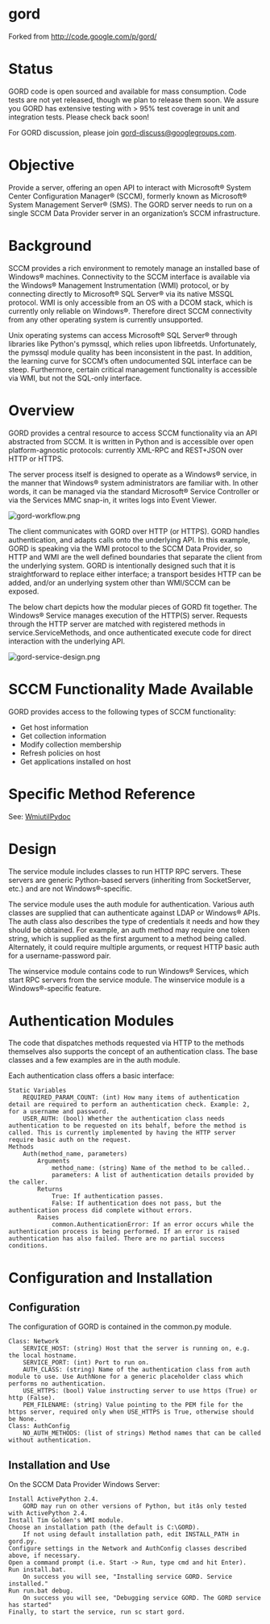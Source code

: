 # gord

Forked from http://code.google.com/p/gord/ 

# Status

GORD code is open sourced and available for mass consumption. Code tests are not yet released, though we plan to release them soon. We assure you GORD has extensive testing with > 95% test coverage in unit and integration tests. Please check back soon!

For GORD discussion, please join gord-discuss@googlegroups.com.

# Objective

Provide a server, offering an open API to interact with Microsoft® System Center Configuration Manager® (SCCM), formerly known as Microsoft® System Management Server® (SMS). The GORD server needs to run on a single SCCM Data Provider server in an organization’s SCCM infrastructure.

# Background

SCCM provides a rich environment to remotely manage an installed base of Windows® machines. Connectivity to the SCCM interface is available via the Windows® Management Instrumentation (WMI) protocol, or by connecting directly to Microsoft® SQL Server® via its native MSSQL protocol. WMI is only accessible from an OS with a DCOM stack, which is currently only reliable on Windows®. Therefore direct SCCM connectivity from any other operating system is currently unsupported.

Unix operating systems can access Microsoft® SQL Server® through libraries like Python's pymssql, which relies upon libfreetds. Unfortunately, the pymssql module quality has been inconsistent in the past. In addition, the learning curve for SCCM’s often undocumented SQL interface can be steep. Furthermore, certain critical management functionality is accessible via WMI, but not the SQL-only interface.

# Overview

GORD provides a central resource to access SCCM functionality via an API abstracted from SCCM. It is written in Python and is accessible over open platform-agnostic protocols: currently XML-RPC and REST+JSON over HTTP or HTTPS.

The server process itself is designed to operate as a Windows® service, in the manner that Windows® system administrators are familiar with. In other words, it can be managed via the standard Microsoft® Service Controller or via the Services MMC snap-in, it writes logs into Event Viewer. 

![gord-workflow.png](https://raw.github.com/jongillies/gord/master/doc/gord-workflow.png)

The client communicates with GORD over HTTP (or HTTPS). GORD handles authentication, and adapts calls onto the underlying API. In this example, GORD is speaking via the WMI protocol to the SCCM Data Provider, so HTTP and WMI are the well defined boundaries that separate the client from the underlying system. GORD is intentionally designed such that it is straightforward to replace either interface; a transport besides HTTP can be added, and/or an underlying system other than WMI/SCCM can be exposed.

The below chart depicts how the modular pieces of GORD fit together. The Windows® Service manages execution of the HTTP(S) server. Requests through the HTTP server are matched with registered methods in service.ServiceMethods, and once authenticated execute code for direct interaction with the underlying API. 

![gord-service-design.png](https://raw.github.com/jongillies/gord/master/doc/gord-service-design.png)

# SCCM Functionality Made Available

GORD provides access to the following types of SCCM functionality:

* Get host information
* Get collection information
* Modify collection membership
* Refresh policies on host
* Get applications installed on host 

# Specific Method Reference

See: [WmiutilPydoc](https://raw.github.com/jongillies/gord/master/wmiutilpydoc.md)

# Design

The service module includes classes to run HTTP RPC servers. These servers are generic Python-based servers (inheriting from SocketServer, etc.) and are not Windows®-specific.

The service module uses the auth module for authentication. Various auth classes are supplied that can authenticate against LDAP or Windows® APIs. The auth class also describes the type of credentials it needs and how they should be obtained. For example, an auth method may require one token string, which is supplied as the first argument to a method being called. Alternately, it could require multiple arguments, or request HTTP basic auth for a username-password pair.

The winservice module contains code to run Windows® Services, which start RPC servers from the service module. The winservice module is a Windows®-specific feature.

# Authentication Modules

The code that dispatches methods requested via HTTP to the methods themselves also supports the concept of an authentication class. The base classes and a few examples are in the auth module.

Each authentication class offers a basic interface:

    Static Variables
        REQUIRED_PARAM_COUNT: (int) How many items of authentication detail are required to perform an authentication check. Example: 2, for a username and password.
        USER_AUTH: (bool) Whether the authentication class needs authentication to be requested on its behalf, before the method is called. This is currently implemented by having the HTTP server require basic auth on the request. 
    Methods
        Auth(method_name, parameters)
            Arguments
                method_name: (string) Name of the method to be called..
                parameters: A list of authentication details provided by the caller. 
            Returns
                True: If authentication passes.
                False: If authentication does not pass, but the authentication process did complete without errors. 
            Raises
                common.AuthenticationError: If an error occurs while the authentication process is being performed. If an error is raised authentication has also failed. There are no partial success conditions. 

# Configuration and Installation

## Configuration

The configuration of GORD is contained in the common.py module.

    Class: Network
        SERVICE_HOST: (string) Host that the server is running on, e.g. the local hostname.
        SERVICE_PORT: (int) Port to run on.
        AUTH_CLASS: (string) Name of the authentication class from auth module to use. Use AuthNone for a generic placeholder class which performs no authentication.
        USE_HTTPS: (bool) Value instructing server to use https (True) or http (False).
        PEM_FILENAME: (string) Value pointing to the PEM file for the https server, required only when USE_HTTPS is True, otherwise should be None. 
    Class: AuthConfig
        NO_AUTH_METHODS: (list of strings) Method names that can be called without authentication. 

## Installation and Use

On the SCCM Data Provider Windows Server:

    Install ActivePython 2.4.
        GORD may run on other versions of Python, but itâs only tested with ActivePython 2.4. 
    Install Tim Golden's WMI module.
    Choose an installation path (the default is C:\GORD).
        If not using default installation path, edit INSTALL_PATH in gord.py. 
    Configure settings in the Network and AuthConfig classes described above, if necessary.
    Open a command prompt (i.e. Start -> Run, type cmd and hit Enter).
    Run install.bat.
        On success you will see, "Installing service GORD. Service installed." 
    Run run.bat debug.
        On success you will see, "Debugging service GORD. The GORD service has started" 
    Finally, to start the service, run sc start gord.  
